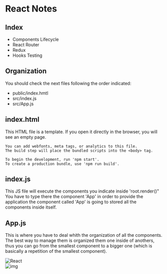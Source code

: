 # React Notes

## Index
 - Components Lifecycle
 - React Router
 - Redux
 - Hooks Testing

## Organization

You should check the next files following the order indicated: 
 - public/index.hmtl
 - src/index.js
 - src/App.js

## index.html
This HTML file is a template.
    If you open it directly in the browser, you will see an empty page.

    You can add webfonts, meta tags, or analytics to this file.
    The build step will place the bundled scripts into the <body> tag.

    To begin the development, run 'npm start'.
    To create a production bundle, use 'npm run build'.

## index.js
This JS file will execute the components you indicate inside 'root.render()"
    You have to type there the component 'App' in order to provide the application the component called 'App' is going to stored all the components inside itself.

## App.js
This is where you have to deal whith the organization of all the components. The best way to manage them is organized them one inside of anothers, thus you can go from the smallest component to a bigger one (which is basically a repetition of the smallest component).

![React](https://img.shields.io/badge/react-%2320232a.svg?style=flat&logo=react&logoColor=%2361DAFB)
<br>
![img](https://img.shields.io/badge/version-0.7-blue)

